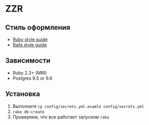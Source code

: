 # ZZR


## Стиль оформления

- [Ruby style guide](https://github.com/arbox/ruby-style-guide/blob/master/README-ruRU.md)
- [Rails style guide](https://github.com/arbox/rails-style-guide/blob/master/README-ruRU.md)

## Зависимости

- Ruby 2.3+ (MRI)
- Postgres 9.5 or 9.6

## Установка
1. Выполните `cp config/secrets.yml.examle config/secrets.yml`
2. `rake db:create`
3. Проверяем, что все работает запуском `rake`
